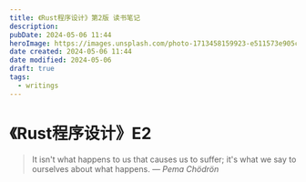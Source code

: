 ```yaml
---
title: 《Rust程序设计》第2版 读书笔记
description: 
pubDate: 2024-05-06 11:44
heroImage: https://images.unsplash.com/photo-1713458159923-e511573e905c?crop=entropy&cs=srgb&fm=jpg&ixid=M3wzNjM5Nzd8MHwxfHJhbmRvbXx8fHx8fHx8fDE3MTQ5NjcwNTZ8&ixlib=rb-4.0.3&q=85
date created: 2024-05-06 11:44
date modified: 2024-05-06
draft: true
tags:
  - writings
---
```


# 《Rust程序设计》E2

> It isn't what happens to us that causes us to suffer; it's what we say to ourselves about what happens.
> — <cite>Pema Chödrön</cite>

